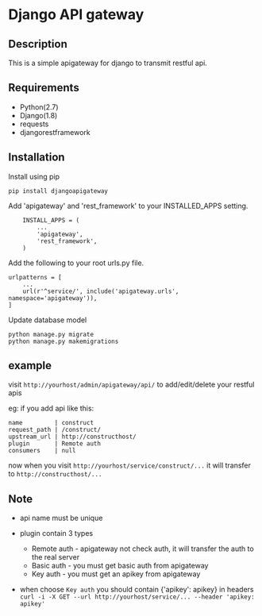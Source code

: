 # Django API gateway

## Description
This is a simple apigateway for django to transmit restful api.


## Requirements
* Python(2.7)
* Django(1.8)
* requests
* djangorestframework

## Installation
Install using pip         
```
pip install djangoapigateway
```

Add 'apigateway' and 'rest_framework' to your INSTALLED_APPS setting.
```
    INSTALL_APPS = (
        ...
        'apigateway',
        'rest_framework',
    )
```

Add the following to your root urls.py file.
```
urlpatterns = [
    ...
    url(r'^service/', include('apigateway.urls', namespace='apigateway')),
]
```

Update database model
```
python manage.py migrate
python manage.py makemigrations
```

## example
visit ```http://yourhost/admin/apigateway/api/``` to add/edit/delete your restful apis


eg: 
if you add api like this:
```               
name         | construct              
request_path | /construct/                
upstream_url | http://constructhost/              
plugin       | Remote auth             
consumers    | null            
```
now when you visit ```http://yourhost/service/construct/...``` it will transfer to ```http://constructhost/...```

## Note
* api name must be unique
* plugin contain 3 types
    - Remote auth - apigateway not check auth, it will transfer the auth to the real server
    - Basic auth - you must get basic auth from apigateway
    - Key auth - you must get an apikey from apigateway

* when choose ```Key auth``` you should contain {'apikey': apikey} in headers     
```curl -i -X GET --url http://yourhost/service/... --header 'apikey: apikey'```
